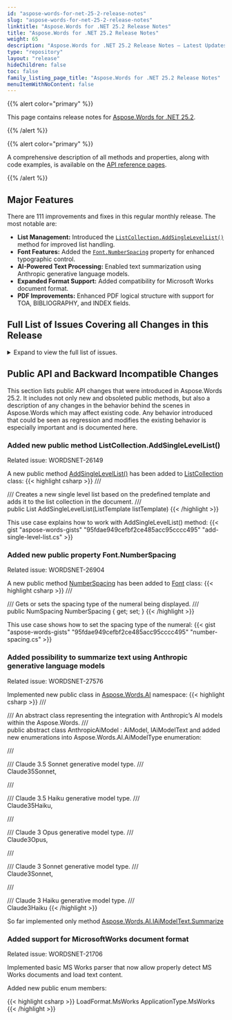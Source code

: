 ```yaml
---
id: "aspose-words-for-net-25-2-release-notes"
slug: "aspose-words-for-net-25-2-release-notes"
linktitle: "Aspose.Words for .NET 25.2 Release Notes"
title: "Aspose.Words for .NET 25.2 Release Notes"
weight: 65
description: "Aspose.Words for .NET 25.2 Release Notes – Latest Updates and Fixes in February 2025"
type: "repository"
layout: "release"
hideChildren: false
toc: false
family_listing_page_title: "Aspose.Words for .NET 25.2 Release Notes"
menuItemWithNoContent: false
---
```


{{% alert color="primary" %}}

This page contains release notes for [Aspose.Words for .NET 25.2](https://www.nuget.org/packages/Aspose.Words/25.2.0).

{{% /alert %}}


{{% alert color="primary" %}}

A comprehensive description of all methods and properties, along with code examples, is available on the [API reference pages](https://reference.aspose.com/words/net/).

{{% /alert %}}

## Major Features

There are 111 improvements and fixes in this regular monthly release. The most notable are:

- **List Management:** Introduced the [`ListCollection.AddSingleLevelList()`](https://reference.aspose.com/words/net/aspose.words.lists/listcollection/addsinglelevellist/) method for improved list handling.  
- **Font Features:** Added the [`Font.NumberSpacing`](https://reference.aspose.com/words/net/aspose.words/font/numberspacing/) property for enhanced typographic control.  
- **AI-Powered Text Processing:** Enabled text summarization using Anthropic generative language models.  
- **Expanded Format Support:** Added compatibility for Microsoft Works document format.  
- **PDF Improvements:** Enhanced PDF logical structure with support for TOA, BIBLIOGRAPHY, and INDEX fields.

## Full List of Issues Covering all Changes in this Release

<details>
<summary>Expand to view the full list of issues.</summary>

|Key|Summary|Category|
| :- | :- | :- |
|WORDSNET-24837|Support MSO properties during import styles|New Feature
|WORDSNET-27576|Add possibility to summarize text using Claude|New Feature
|WORDSNET-26904|Consider exposing FontAttr.OpenTypeNumSpacing|New Feature
|WORDSNET-26149|Allow creating a single level lists through public API|New Feature
|WORDSNET-27626|Include the NET90 DLL in our NuGet package|New Feature
|WORDSNET-3201|Consider supporting WPS (Microsoft Works) format in Aspose.Words|New Feature
|WORDSNET-6633|Support OpenType text shaping|New Feature
|WORDSNET-27684|DOCX to HTML: Support for preserving HTML comments|Enhancement
|WORDSNET-24820|Support MSO properties during import lists|Enhancement
|WORDSNET-27756|Enable SaveOptions.ProgressCallback when saving to HTML based formats|Enhancement
|WORDSNET-21706|Missing support for wps|Bug
|WORDSNET-27721|Missed glyph is rendered, while MS Word renders bullet|Bug
|WORDSNET-25413|The distance between characters in Chinese text is smaller than it should be|Bug
|WORDSNET-20606|DOC to HtmlFixed conversion issue with text rendering|Bug
|WORDSNET-20516|Year from date is lost after DOC to HtmlFixed conversion |Bug
|WORDSNET-19708|Year number is missing from rendered document|Bug
|WORDSNET-27813|Shape position is incorrect after rendering|Bug
|WORDSNET-20899|A Chinese Word is pushed to next line in rendered document|Bug
|WORDSNET-12096|Support the "Compress only punctuation" option|Bug
|WORDSNET-17763|DOCX to PDF conversion issue with text position|Bug
|WORDSNET-19764|A Blank Page & Chinese Text Lines Have different Left position in PDF|Bug
|WORDSNET-13879|DOC to HtmlFixed conversion issue with English and Chinese words|Bug
|WORDSNET-21321|Incorrect text wrapping applied at the end of line - Chinese Word to PDF|Bug
|WORDSNET-24084|Incorrect wrapping of Chinese text|Bug
|WORDSNET-16934|Text box content renders partially in PDF|Bug
|WORDSNET-26430|Incorrect line wrapping in Chinese text|Bug
|WORDSNET-23691|DOCX to PDF: text shifted to next page|Bug
|WORDSNET-25928|Chinese text is wrapped improperly and part of content is moved to the next page|Bug
|WORDSNET-26288|Chinese text wrapping differs from MS Word|Bug
|WORDSNET-24382|DOCX to PDF: Wrong character spacing/positioning upon conversion|Bug
|WORDSNET-21387|Incorrect Chinese Text Wrapping causes additional Page in PDF|Bug
|WORDSNET-21558|A Chinese punctuation character moves left from its original position in rendered document|Bug
|WORDSNET-24381|DOCX to PDF: Wrong character spacing/positioning upon conversion |Bug
|WORDSNET-26645|Incorrect text formatting with conversion to PDF|Bug
|WORDSNET-26110|Part of content is moved to the next page|Bug
|WORDSNET-24048|Japanese text is wrapped incorrectly|Bug
|WORDSNET-22745|DOCX to PDF: Text get transfered to new line|Bug
|WORDSNET-18498|Double quotation marks move to next line in PDF|Bug
|WORDSNET-27812|NullReferenceException is thrown upon rendering document|Bug
|WORDSNET-23983|DOCX to PDF: Text is missing from table cell|Bug
|WORDSNET-27174|Different paragraph location after conversion to PDF|Bug
|WORDSNET-27669|MathML is incorrectly imported|Bug
|WORDSNET-22749|PaperSize does not change after setting preferred language to German|Bug
|WORDSNET-23982|Incorrect rendering of underline text inside Math Equations|Bug
|WORDSNET-24208|Incorrect rendering of underline text if there are mathematical operators in the formula|Bug
|WORDSNET-24209|Text underlining is rendered with breaks|Bug
|WORDSNET-27707|Output cannot be saved as Html, HtmlFixed, Svg or XamlFixed in LowCode|Bug
|WORDSNET-27809|Incorrect image background|Bug
|WORDSNET-27638|Add support of ChartDataLabelLocationMode.Absolute|Bug
|WORDSNET-26179|Subscript position is incorrect upon rendering OfficeMath|Bug
|WORDSNET-27755|Deleted revision lines are not displayed after conversion to PDF|Bug
|WORDSNET-27450|Implement import of MSO HTML lists with picture bullets|Bug
|WORDSNET-25376|Page size is changed after open/save document|Bug
|WORDSNET-27162|Bibliography and Table of Authorities are not properly tagged when saving to PDF|Bug
|WORDSNET-25455|Text is wrapped improperly upon rendering|Bug
|WORDSNET-16274|Bangla characters are not rendered correctly in output PDF|Bug
|WORDSNET-18190|DrawingML to Png conversion issue with bi-directional text|Bug
|WORDSNET-17743|Marathi language text renders incorrectly in PDF|Bug
|WORDSNET-17740|Bengali text renders incorrectly in PDF|Bug
|WORDSNET-27708|NullReferenceException is thrown upon rendering document to image|Bug
|WORDSNET-27695|Hidden rows are visible after rendering|Bug
|WORDSNET-27734|Paragraphs are not numbered after appending documents with ImportFormatMode.KeepSourceFormatting mode|Bug
|WORDSNET-27702|IndexOutOfRangeException is thrown upon rendering document|Bug
|WORDSNET-27692|Incorrect row alignment on rtf to docx conversion|Bug
|WORDSNET-27656|Auto color is improperly detected in the shape with gradient|Bug
|WORDSNET-25702|Text in table cell is wrapped incorrectly and is partially hidden|Bug
|WORDSNET-27312|System.DllNotFoundException: Unable to load library HarfBuzz.dll|Bug
|WORDSNET-27515|Borders lost after conversion to HTML|Bug
|WORDSNET-27678|Font size is changed after importing nodes with ImportFormatMode.KeepSourceFormatting|Bug
|WORDSNET-27752|Whitespace is lost while loading HTML|Bug
|WORDSNET-27710|REF field formatting is incorrect after updating fields|Bug
|WORDSNET-27673|Field formatting is incorrect after updating fields|Bug
|WORDSNET-27714|Document comparison shows incorrect revision|Bug
|WORDSNET-27774|ExtractPages(0,1) returns two pages in the result document|Bug
|WORDSNET-27649|Converting RTF to PDF adds extra blank page|Bug
|WORDSNET-27733|NullReferenceException is thrown upon rendering document|Bug
|WORDSNET-27732|NullReferenceException is thrown upon converting to PDF|Bug
|WORDSNET-27731|NullReferenceException is thrown upon rendering|Bug
|WORDSNET-27730|Exception is thrown upon rendering document|Bug
|WORDSNET-27729|Upon rendering document Exception is thrown|Bug
|WORDSNET-27728|NullReferenceException is thrown upon rendering document to image|Bug
|WORDSNET-27727|NullReferenceException is thrown upon rendering document to PDF|Bug
|WORDSNET-27726|NullReferenceException upon rendering document|Bug
|WORDSNET-27725|NullReferenceException is thrown upon rendering document|Bug
|WORDSNET-27790|Korean text is rendered improperly|Bug
|WORDSNET-27490|Content shifted to previous page while converting DOCX->HTML->PDF|Bug
|WORDSNET-27711|Exception on .NET Standard|Bug
|WORDSNET-26727|Table header is shifted left after rendering |Bug
|WORDSNET-27474|Images size is incorrect if set resolution in HtmlSaveOptions|Bug
|WORDSNET-27754|Paragraph borders are lost after open/save using Aspose.Words|Bug
|WORDSNET-27545|List numbering is incorrect after importing HTML|Bug
|WORDSNET-27615|Mail Merge incorrect result|Bug
|WORDSNET-18876|Overlap text when convert word to PDF - Thai Language|Bug
|WORDSNET-26178|Italic text is rendered as regular in OfficeMath|Bug
|WORDSNET-17817|Three level thai language rendering issue when converting HTML to PDF format|Bug
|WORDSNET-17747|Lao language text renders incorrectly in PDF|Bug
|WORDSNET-27429|The formula looks incorrect after exporting to SVG and HtmlFixed|Bug
|WORDSNET-16835|Myanmar, Nepali, and Sinhala fonts are not rendered properly in output PDF|Bug
|WORDSNET-16498|Thai Font Rendering Problem in Windows|Bug
|WORDSNET-27788|A question mark is rendered instead of a non-printable symbol|Bug
|WORDSNET-27658|Spacing between heading and content is incorrect after upending document with ImportFormatMode.KeepSourceFormatting mode|Bug
|WORDSNET-25556|ZIP file is detected as TEXT by FileFormatUtil.DetectFileFormat|Bug
|WORDSNET-25555|SVGZ file is detected as TEXT by FileFormatUtil.DetectFileFormat|Bug
|WORDSNET-25554|WMZ file is detected as TEXT by FileFormatUtil.DetectFileFormat|Bug
|WORDSNET-25553|EMZ file is detected as TEXT by FileFormatUtil.DetectFileFormat|Bug
|WORDSNET-25557|Binary files are detected as TEXT by FileFormatUtil.DetectFileFormat|Bug
|WORDSNET-26649|lzma compressed binary archive is detected as TXT by Aspose.Words|Bug
|WORDSNET-23251|Order of lists in numbering.xml is different after comparing the same document several times.|Bug
|WORDSNET-19705|Numbering inconsistency during appending documents|Bug
|WORDSNET-15283|Left indent of list items is changed when Html is appended to DOC|Bug
|WORDSNET-27712|FileCorruptedException is thrown upon loading DOCX document|Bug
</details>

## Public API and Backward Incompatible Changes

This section lists public API changes that were introduced in Aspose.Words 25.2. It includes not only new and obsoleted public methods, but also a description of any changes in the behavior behind the scenes in Aspose.Words which may affect existing code. Any behavior introduced that could be seen as regression and modifies the existing behavior is especially important and is documented here.

### Added new public method ListCollection.AddSingleLevelList()

Related issue: WORDSNET-26149

A new public method [AddSingleLevelList()](https://reference.aspose.com/words/net/aspose.words.lists/listcollection/addsinglelevellist/) has been added to [ListCollection](https://reference.aspose.com/words/net/aspose.words.lists/listcollection/) class:
{{< highlight csharp >}}
/// <summary>
/// Creates a new single level list based on the predefined template and adds it to the list collection in the document.
/// </summary>
public List AddSingleLevelList(ListTemplate listTemplate)
{{< /highlight >}}

This use case explains how to work with AddSingleLevelList() method:
{{< gist "aspose-words-gists" "95fdae949cefbf2ce485acc95cccc495" "add-single-level-list.cs" >}}

### Added new public property Font.NumberSpacing

Related issue: WORDSNET-26904

A new public method [NumberSpacing](https://reference.aspose.com/words/net/aspose.words/font/numberspacing/) has been added to [Font](https://reference.aspose.com/words/net/aspose.words/font/) class:
{{< highlight csharp >}}
/// <summary>
/// Gets or sets the spacing type of the numeral being displayed.
/// </summary>
public NumSpacing NumberSpacing { get; set; }
{{< /highlight >}}

This use case shows how to set the spacing type of the numeral:
{{< gist "aspose-words-gists" "95fdae949cefbf2ce485acc95cccc495" "number-spacing.cs" >}}

### Added possibility to summarize text using Anthropic generative language models

Related issue: WORDSNET-27576

Implemented new public class in [Aspose.Words.AI](https://reference.aspose.com/words/net/aspose.words.ai/) namespace:
{{< highlight csharp >}}
/// <summary>
/// An abstract class representing the integration with Anthropic’s AI models within the Aspose.Words.
/// </summary>
public abstract class AnthropicAiModel : AiModel, IAiModelText
and added new enumerations into Aspose.Words.AI.AiModelType enumeration:

/// <summary>
/// Claude 3.5 Sonnet generative model type.
/// </summary>
Claude35Sonnet,

/// <summary>
/// Claude 3.5 Haiku generative model type.
/// </summary>
Claude35Haiku,

/// <summary>
/// Claude 3 Opus generative model type.
/// </summary>
Claude3Opus,

/// <summary>
/// Claude 3 Sonnet generative model type.
/// </summary>
Claude3Sonnet,

/// <summary>
/// Claude 3 Haiku generative model type.
/// </summary>
Claude3Haiku
{{< /highlight >}}

So far implemented only method [Aspose.Words.AI.IAiModelText.Summarize](https://reference.aspose.com/words/net/aspose.words.ai/iaimodeltext/summarize/)

### Added support for MicrosoftWorks document format

Related issue: WORDSNET-21706

Implemented basic MS Works parser that now allow properly detect MS Works documents and load text content.

Added new public enum members:

{{< highlight csharp >}}
LoadFormat.MsWorks
ApplicationType.MsWorks
{{< /highlight >}}